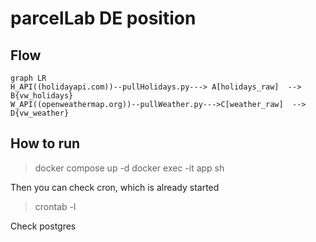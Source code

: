 # parcelLab DE position


## Flow 

```mermaid
graph LR
H_API((holidayapi.com))--pullHolidays.py---> A[holidays_raw]  --> B{vw_holidays}
W_API((openweathermap.org))--pullWeather.py--->C[weather_raw]  --> D{vw_weather}

```

## How to run

> docker compose up -d
> docker exec -it app sh

Then you can check cron, which is already started

> crontab -l

Check postgres

